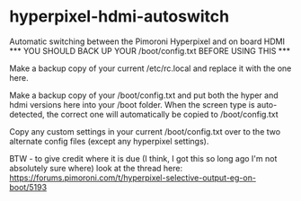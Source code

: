# hyperpixel-hdmi-autoswitch
Automatic switching between the Pimoroni Hyperpixel and on board HDMI
***  YOU SHOULD BACK UP YOUR /boot/config.txt BEFORE USING THIS  ***

Make a backup copy of your current /etc/rc.local and replace it with the one here.

Make a backup copy of your /boot/config.txt and put both the hyper and hdmi versions here into your /boot folder.
When the screen type is auto-detected, the correct one will automatically be copied to /boot/config.txt

Copy any custom settings in your current /boot/config.txt over to the two alternate config files (except any hyperpixel settings).


BTW - to give credit where it is due (I think, I got this so long ago I'm not absolutely sure where) look at the thread here:  https://forums.pimoroni.com/t/hyperpixel-selective-output-eg-on-boot/5193
